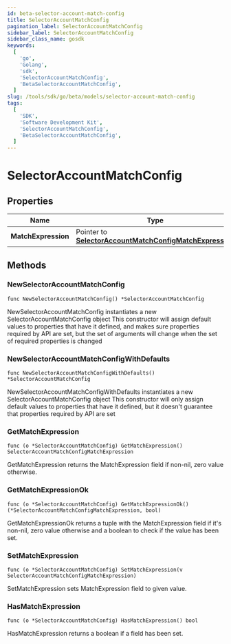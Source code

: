 ```yaml
---
id: beta-selector-account-match-config
title: SelectorAccountMatchConfig
pagination_label: SelectorAccountMatchConfig
sidebar_label: SelectorAccountMatchConfig
sidebar_class_name: gosdk
keywords:
  [
    'go',
    'Golang',
    'sdk',
    'SelectorAccountMatchConfig',
    'BetaSelectorAccountMatchConfig',
  ]
slug: /tools/sdk/go/beta/models/selector-account-match-config
tags:
  [
    'SDK',
    'Software Development Kit',
    'SelectorAccountMatchConfig',
    'BetaSelectorAccountMatchConfig',
  ]
---
```


# SelectorAccountMatchConfig

## Properties

| Name | Type | Description | Notes |
| --- | --- | --- | --- |
| **MatchExpression** | Pointer to [**SelectorAccountMatchConfigMatchExpression**](selector-account-match-config-match-expression) |  | [optional] |

## Methods

### NewSelectorAccountMatchConfig

`func NewSelectorAccountMatchConfig() *SelectorAccountMatchConfig`

NewSelectorAccountMatchConfig instantiates a new SelectorAccountMatchConfig object This constructor will assign default values to properties that have it defined, and makes sure properties required by API are set, but the set of arguments will change when the set of required properties is changed

### NewSelectorAccountMatchConfigWithDefaults

`func NewSelectorAccountMatchConfigWithDefaults() *SelectorAccountMatchConfig`

NewSelectorAccountMatchConfigWithDefaults instantiates a new SelectorAccountMatchConfig object This constructor will only assign default values to properties that have it defined, but it doesn't guarantee that properties required by API are set

### GetMatchExpression

`func (o *SelectorAccountMatchConfig) GetMatchExpression() SelectorAccountMatchConfigMatchExpression`

GetMatchExpression returns the MatchExpression field if non-nil, zero value otherwise.

### GetMatchExpressionOk

`func (o *SelectorAccountMatchConfig) GetMatchExpressionOk() (*SelectorAccountMatchConfigMatchExpression, bool)`

GetMatchExpressionOk returns a tuple with the MatchExpression field if it's non-nil, zero value otherwise and a boolean to check if the value has been set.

### SetMatchExpression

`func (o *SelectorAccountMatchConfig) SetMatchExpression(v SelectorAccountMatchConfigMatchExpression)`

SetMatchExpression sets MatchExpression field to given value.

### HasMatchExpression

`func (o *SelectorAccountMatchConfig) HasMatchExpression() bool`

HasMatchExpression returns a boolean if a field has been set.
